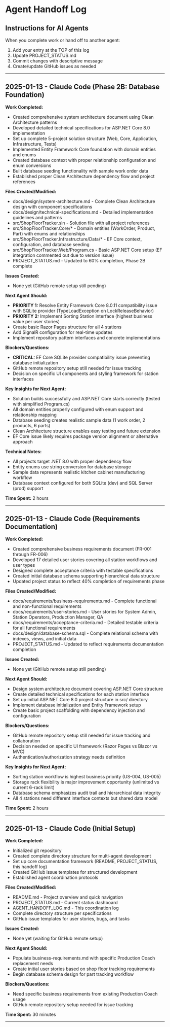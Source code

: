# Agent Handoff Log

## Instructions for AI Agents
When you complete work or hand off to another agent:
1. Add your entry at the TOP of this log
2. Update PROJECT_STATUS.md
3. Commit changes with descriptive message
4. Create/update GitHub issues as needed

---

## 2025-01-13 - Claude Code (Phase 2B: Database Foundation)
**Work Completed:**
- Created comprehensive system architecture document using Clean Architecture patterns
- Developed detailed technical specifications for ASP.NET Core 8.0 implementation
- Set up complete 5-project solution structure (Web, Core, Application, Infrastructure, Tests)
- Implemented Entity Framework Core foundation with domain entities and enums
- Created database context with proper relationship configuration and enum conversions
- Built database seeding functionality with sample work order data
- Established proper Clean Architecture dependency flow and project references

**Files Created/Modified:**
- docs/design/system-architecture.md - Complete Clean Architecture design with component specifications
- docs/design/technical-specifications.md - Detailed implementation guidelines and patterns
- src/ShopFloorTracker.sln - Solution file with all project references
- src/ShopFloorTracker.Core/* - Domain entities (WorkOrder, Product, Part) with enums and relationships
- src/ShopFloorTracker.Infrastructure/Data/* - EF Core context, configuration, and database seeding
- src/ShopFloorTracker.Web/Program.cs - Basic ASP.NET Core setup (EF integration commented out due to version issue)
- PROJECT_STATUS.md - Updated to 60% completion, Phase 2B complete

**Issues Created:**
- None yet (GitHub remote setup still pending)

**Next Agent Should:**
- **PRIORITY 1:** Resolve Entity Framework Core 8.0.11 compatibility issue with SQLite provider (TypeLoadException on LockReleaseBehavior)
- **PRIORITY 2:** Implement Sorting Station interface (highest business value per user stories)
- Create basic Razor Pages structure for all 4 stations
- Add SignalR configuration for real-time updates
- Implement repository pattern interfaces and concrete implementations

**Blockers/Questions:**
- **CRITICAL:** EF Core SQLite provider compatibility issue preventing database initialization
- GitHub remote repository setup still needed for issue tracking
- Decision on specific UI components and styling framework for station interfaces

**Key Insights for Next Agent:**
- Solution builds successfully and ASP.NET Core starts correctly (tested with simplified Program.cs)
- All domain entities properly configured with enum support and relationship mapping
- Database seeding creates realistic sample data (1 work order, 2 products, 6 parts)
- Clean Architecture structure enables easy testing and future extension
- EF Core issue likely requires package version alignment or alternative approach

**Technical Notes:**
- All projects target .NET 8.0 with proper dependency flow
- Entity enums use string conversion for database storage
- Sample data represents realistic kitchen cabinet manufacturing workflow
- Database context configured for both SQLite (dev) and SQL Server (prod) support

**Time Spent:** 2 hours

---

## 2025-01-13 - Claude Code (Requirements Documentation)
**Work Completed:**
- Created comprehensive business requirements document (FR-001 through FR-006)
- Developed 17 detailed user stories covering all station workflows and user types
- Designed complete acceptance criteria with testable specifications
- Created initial database schema supporting hierarchical data structure
- Updated project status to reflect 40% completion of requirements phase

**Files Created/Modified:**
- docs/requirements/business-requirements.md - Complete functional and non-functional requirements
- docs/requirements/user-stories.md - User stories for System Admin, Station Operators, Production Manager, QA
- docs/requirements/acceptance-criteria.md - Detailed testable criteria for all functional requirements
- docs/design/database-schema.sql - Complete relational schema with indexes, views, and initial data
- PROJECT_STATUS.md - Updated to reflect requirements documentation completion

**Issues Created:**
- None yet (GitHub remote setup still pending)

**Next Agent Should:**
- Design system architecture document covering ASP.NET Core structure
- Create detailed technical specifications for each station interface
- Set up initial ASP.NET Core 8.0 project structure in src/ directory
- Implement database initialization and Entity Framework setup
- Create basic project scaffolding with dependency injection and configuration

**Blockers/Questions:**
- GitHub remote repository setup still needed for issue tracking and collaboration
- Decision needed on specific UI framework (Razor Pages vs Blazor vs MVC)
- Authentication/authorization strategy needs definition

**Key Insights for Next Agent:**
- Sorting station workflow is highest business priority (US-004, US-005)
- Storage rack flexibility is major improvement opportunity (unlimited vs current 6-rack limit)
- Database schema emphasizes audit trail and hierarchical data integrity
- All 4 stations need different interface contexts but shared data model

**Time Spent:** 2 hours

---

## 2025-01-13 - Claude Code (Initial Setup)
**Work Completed:**
- Initialized git repository
- Created complete directory structure for multi-agent development
- Set up core documentation framework (README, PROJECT_STATUS, this handoff log)
- Created GitHub issue templates for structured development
- Established agent coordination protocols

**Files Created/Modified:**
- README.md - Project overview and quick navigation
- PROJECT_STATUS.md - Current status dashboard
- AGENT_HANDOFF_LOG.md - This coordination log
- Complete directory structure per specifications
- GitHub issue templates for user stories, bugs, and tasks

**Issues Created:**
- None yet (waiting for GitHub remote setup)

**Next Agent Should:**
- Populate business-requirements.md with specific Production Coach replacement needs
- Create initial user stories based on shop floor tracking requirements
- Begin database schema design for part tracking workflow

**Blockers/Questions:**
- Need specific business requirements from existing Production Coach usage
- GitHub remote repository setup needed for issue tracking

**Time Spent:** 30 minutes

---